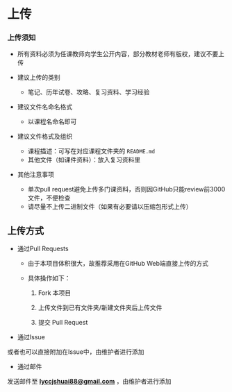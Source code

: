 # 上传

### 上传须知

- 所有资料必须为任课教师向学生公开内容，部分教材老师有版权，建议不要上传

- 建议上传的类别
  - 笔记、历年试卷、攻略、复习资料、学习经验

- 建议文件名命名格式
  - 以课程名命名即可

- 建议文件格式及组织
  - 课程描述：可写在对应课程文件夹的 `README.md`
  - 其他文件（如课件资料）：放入复习资料里

- 其他注意事项
  - 单次pull request避免上传多门课资料，否则因GitHub只能review前3000文件，不便检查
  - 请尽量不上传二进制文件（如果有必要请以压缩包形式上传）

## 上传方式

- 通过Pull Requests
  - 由于本项目体积很大，故推荐采用在GitHub Web端直接上传的方式

  - 具体操作如下：

    1. Fork 本项目

    2. 上传文件到已有文件夹/新建文件夹后上传文件

    3. 提交 Pull Request

- 通过Issue

或者也可以直接附加在Issue中，由维护者进行添加

- 通过邮件

发送邮件至 **[lyccjshuai88@gmail.com](mailto:lyccjshuai88@gmail.com)** ，由维护者进行添加
